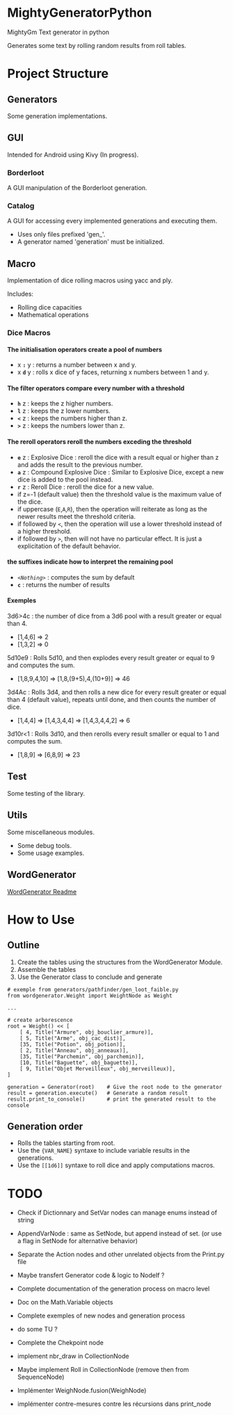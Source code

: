 # MightyGeneratorPython
MightyGm Text generator in python


Generates some text by rolling random results from roll tables.

# Project Structure
## Generators

Some generation implementations.

## GUI
Intended for Android using Kivy (In progress).

### Borderloot
A GUI manipulation of the Borderloot generation.
### Catalog
A GUI for accessing every implemented generations and executing them.
 - Uses only files prefixed 'gen_'.
 - A generator named 'generation' must be initialized.

## Macro

Implementation of dice rolling macros using yacc and ply.

Includes:
- Rolling dice capacities
- Mathematical operations

### Dice Macros

#### The initialisation operators create a pool of numbers
 - x __`:`__ y : returns a number between x and y.
 - x __`d`__ y : rolls x dice of y faces, returning x numbers between 1 and y.

#### The filter operators compare every number with a threshold
 - __`h`__ z : keeps the z higher numbers.
 - __`l`__ z : keeps the z lower numbers.
 - __`<`__ z : keeps the numbers higher than z.
 - __`>`__ z : keeps the numbers lower than z.

#### The reroll operators reroll the numbers exceding the threshold
 - __`e`__ z : Explosive Dice : reroll the dice with a result equal or higher than z and adds the result to the previous number.
 - __`a`__ z : Compound Explosive Dice : Similar to Explosive Dice, except a new dice is added to the pool instead.
 - __`r`__ z : Reroll Dice : reroll the dice for a new value.
- if z=-1 (default value) then the threshold value is the maximum value of the dice.
- if uppercase (`E`,`A`,`R`), then the operation will reiterate as long as the newer results meet the threshold criteria.
- if followed by `<`, then the operation will use a lower threshold instead of a higher threshold.
- if followed by `>`, then will not have no particular effect. It is just a explicitation of the default behavior.

#### the suffixes indicate how to interpret the remaining pool
 - _`<Nothing>`_ : computes the sum by default
 - __`c`__ : returns the number of results

#### Exemples

3d6>4c : the number of dice from a 3d6 pool with a result greater or equal than 4.
- [1,4,6] => 2
- [1,3,2] => 0

5d10e9 : Rolls 5d10, and then explodes every result greater or equal to 9 and computes the sum.
- [1,8,9,4,10] => [1,8,(9+5),4,(10+9)] => 46

3d4Ac : Rolls 3d4, and then rolls a new dice for every result greater or equal than 4 (default value), repeats until done, and then counts the number of dice.
- [1,4,4] => [1,4,3,4,4] => [1,4,3,4,4,2] => 6

3d10r<1 : Rolls 3d10, and then rerolls every result smaller or equal to 1 and computes the sum.
- [1,8,9] => [6,8,9] => 23

## Test

Some testing of the library.

## Utils

Some miscellaneous modules.
- Some debug tools.
- Some usage examples.

## WordGenerator

[WordGenerator Readme](wordgenerator/README.md)

# How to Use

## Outline

1) Create the tables using the structures from the WordGenerator Module.
2) Assemble the tables
3) Use the Generator class to conclude and generate

```
# exemple from generators/pathfinder/gen_loot_faible.py
from wordgenerator.Weight import WeightNode as Weight

...

# create arborescence
root = Weight() << [
    [ 4, Title("Armure", obj_bouclier_armure)],
    [ 5, Title("Arme", obj_cac_dist)],
    [35, Title("Potion", obj_potion)],
    [ 2, Title("Anneau", obj_anneaux)],
    [35, Title("Parchemin", obj_parchemin)],
    [10, Title("Baguette", obj_baguette)],
    [ 9, Title("Objet Merveilleux", obj_merveilleux)],
]

generation = Generator(root)    # Give the root node to the generator
result = generation.execute()   # Generate a random result
result.print_to_console()       # print the generated result to the console
```

## Generation order
 - Rolls the tables starting from root.
 - Use the `{VAR_NAME}` syntaxe to include variable results in the generations.
 - Use the `[[1d6]]` syntaxe to roll dice and apply computations macros.

# TODO
- Check if Dictionnary and SetVar nodes can manage enums instead of string
- AppendVarNode : same as SetNode, but append instead of set. (or use a flag in SetNode for alternative behavior)
- Separate the Action nodes and other unrelated objects from the Print.py file
- Maybe transfert Generator code & logic to NodeIf ?
- Complete documentation of the generation process on macro level
- Doc on the Math.Variable objects
- Complete exemples of new nodes and generation process
- do some TU ?
- Complete the Chekpoint node

- implement nbr_draw in CollectionNode
- Maybe implement Roll in CollectionNode (remove then from SequenceNode)
- Implémenter WeighNode.fusion(WeighNode)
- implémenter contre-mesures contre les récursions dans print_node